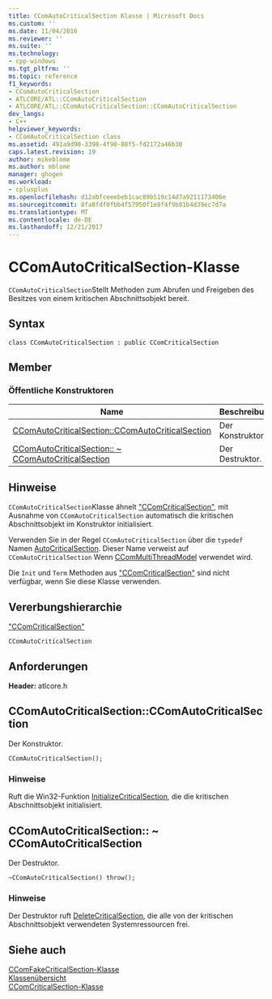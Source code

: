 ```yaml
---
title: CComAutoCriticalSection Klasse | Microsoft Docs
ms.custom: ''
ms.date: 11/04/2016
ms.reviewer: ''
ms.suite: ''
ms.technology:
- cpp-windows
ms.tgt_pltfrm: ''
ms.topic: reference
f1_keywords:
- CComAutoCriticalSection
- ATLCORE/ATL::CComAutoCriticalSection
- ATLCORE/ATL::CComAutoCriticalSection::CComAutoCriticalSection
dev_langs:
- C++
helpviewer_keywords:
- CComAutoCriticalSection class
ms.assetid: 491a9d90-3398-4f90-88f5-fd2172a46b30
caps.latest.revision: 19
author: mikeblome
ms.author: mblome
manager: ghogen
ms.workload:
- cplusplus
ms.openlocfilehash: d12abfceeebeb1cac89b510c14d7a9211173406e
ms.sourcegitcommit: 8fa8fdf0fbb4f57950f1e8f4f9b81b4d39ec7d7a
ms.translationtype: MT
ms.contentlocale: de-DE
ms.lasthandoff: 12/21/2017
---
```

# <a name="ccomautocriticalsection-class"></a>CComAutoCriticalSection-Klasse
`CComAutoCriticalSection`Stellt Methoden zum Abrufen und Freigeben des Besitzes von einem kritischen Abschnittsobjekt bereit.  
  
## <a name="syntax"></a>Syntax  
  
```
class CComAutoCriticalSection : public CComCriticalSection
```  
  
## <a name="members"></a>Member  
  
### <a name="public-constructors"></a>Öffentliche Konstruktoren  
  
|Name|Beschreibung|  
|----------|-----------------|  
|[CComAutoCriticalSection::CComAutoCriticalSection](#ccomautocriticalsection)|Der Konstruktor.|  
|[CComAutoCriticalSection:: ~ CComAutoCriticalSection](#dtor)|Der Destruktor.|  
  
## <a name="remarks"></a>Hinweise  
 `CComAutoCriticalSection`Klasse ähnelt ["CComCriticalSection"](../../atl/reference/ccomcriticalsection-class.md), mit Ausnahme von `CComAutoCriticalSection` automatisch die kritischen Abschnittsobjekt im Konstruktor initialisiert.  
  
 Verwenden Sie in der Regel `CComAutoCriticalSection` über die `typedef` Namen [AutoCriticalSection](ccommultithreadmodel-class.md#autocriticalsection). Dieser Name verweist auf `CComAutoCriticalSection` Wenn [CComMultiThreadModel](../../atl/reference/ccommultithreadmodel-class.md) verwendet wird.  

  
 Die `Init` und `Term` Methoden aus ["CComCriticalSection"](../../atl/reference/ccomcriticalsection-class.md) sind nicht verfügbar, wenn Sie diese Klasse verwenden.  
  
## <a name="inheritance-hierarchy"></a>Vererbungshierarchie  
 ["CComCriticalSection"](../../atl/reference/ccomcriticalsection-class.md)  
  
 `CComAutoCriticalSection`  
  
## <a name="requirements"></a>Anforderungen  
 **Header:** atlcore.h  
  
##  <a name="ccomautocriticalsection"></a>CComAutoCriticalSection::CComAutoCriticalSection  
 Der Konstruktor.  
  
```
CComAutoCriticalSection();
```  
  
### <a name="remarks"></a>Hinweise  
 Ruft die Win32-Funktion [InitializeCriticalSection](http://msdn.microsoft.com/library/windows/desktop/ms683472), die die kritischen Abschnittsobjekt initialisiert.  
  
##  <a name="dtor"></a>CComAutoCriticalSection:: ~ CComAutoCriticalSection  
 Der Destruktor.  
  
```
~CComAutoCriticalSection() throw();
```  
  
### <a name="remarks"></a>Hinweise  
 Der Destruktor ruft [DeleteCriticalSection](http://msdn.microsoft.com/library/windows/desktop/ms682552), die alle von der kritischen Abschnittsobjekt verwendeten Systemressourcen frei.  
  
## <a name="see-also"></a>Siehe auch  
 [CComFakeCriticalSection-Klasse](../../atl/reference/ccomfakecriticalsection-class.md)   
 [Klassenübersicht](../../atl/atl-class-overview.md)   
 [CComCriticalSection-Klasse](../../atl/reference/ccomcriticalsection-class.md)
